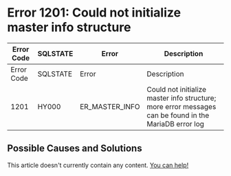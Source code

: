 
# Error 1201: Could not initialize master info structure


| Error Code | SQLSTATE | Error | Description |
| --- | --- | --- | --- |
| Error Code | SQLSTATE | Error | Description |
| 1201 | HY000 | ER_MASTER_INFO | Could not initialize master info structure; more error messages can be found in the MariaDB error log |




## Possible Causes and Solutions


This article doesn't currently contain any content. [You can help!](/kb/en/writing-and-editing-knowledge-base-articles/)


